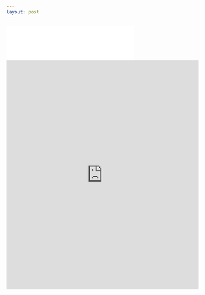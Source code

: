 ```yaml
---
layout: post
---
```

<!--![HaiKu](images/nav_img/HaiKu/logo2.png)-->

<iframe width="335" height="90" src="images/nav_img/HaiKu/logo2.png" frameborder="0"></iframe>
<iframe width="100%" height="600" src="http://www.haiku.bike/" frameborder="0"></iframe>


<!--
    0. logo
    1. panel
    2. features
    3. installation
    4. app view
    -->